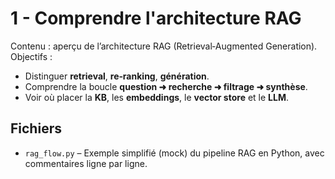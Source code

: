 # 1 - Comprendre l'architecture RAG

Contenu : aperçu de l’architecture RAG (Retrieval‑Augmented Generation).  
Objectifs :
- Distinguer **retrieval**, **re‑ranking**, **génération**.
- Comprendre la boucle **question ➜ recherche ➜ filtrage ➜ synthèse**.
- Voir où placer la **KB**, les **embeddings**, le **vector store** et le **LLM**.

## Fichiers
- `rag_flow.py` – Exemple simplifié (mock) du pipeline RAG en Python, avec commentaires ligne par ligne.
